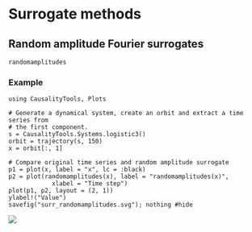 # Surrogate methods

## Random amplitude Fourier surrogates

```@docs
randomamplitudes
```

### Example

```@setup randomamplitudes
using CausalityTools, Plots
```

```@example randomamplitudes
# Generate a dynamical system, create an orbit and extract a time series from
# the first component.
s = CausalityTools.Systems.logistic3()
orbit = trajectory(s, 150)
x = orbit[:, 1]

# Compare original time series and random amplitude surrogate
p1 = plot(x, label = "x", lc = :black)
p2 = plot(randomamplitudes(x), label = "randomamplitudes(x)",
            xlabel = "Time step")
plot(p1, p2, layout = (2, 1))
ylabel!("Value")
savefig("surr_randomamplitudes.svg"); nothing #hide
```

![](surr_randomamplitudes.svg)
